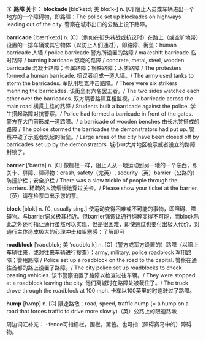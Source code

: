 ☀ <span class="category">**路障 关卡：**</span>
<span class="vocabulary">**blockade**</span> [blɒˈkeɪd; 美 blɑ:ˈk-]
<span class="definition">n. [C] 阻止人员或车辆进出一个地方的一个障碍物，即路障：</span>The police set up blockades on highways leading out of the city. 警察在城市出口的公路上设下路障。           

<span class="vocabulary">**barricade**</span> [ˌbærɪˈkeɪd]
<span class="definition">n. [C]（例如在街头巷战或抗议时）在路上（或空旷地带）设置的一排车辆或其它物体（以防止人们通过），即路障、街垒：</span>human barricade 人墙 / police barricade 警方所设置的路障 / makeshift barricade 临时路障 / burning barricade 燃烧的路障 / concrete, metal, steel, wooden barricade 混凝土路障；金属路障；钢铁路障；木质路障 / The protesters formed a human barricade. 抗议者组成一道人墙。/ The army used tanks to storm the barricades. 军队用坦克冲击路障。/ There were six strikers manning the barricades. 该街垒有六名罢工者。/ The two sides watched each other over the barricades. 双方隔着路障互相监视。/ a barricade across the main road 横贯主路的路障 / Students built a barricade against the police. 学生搭起路障对抗警察。/ Police had formed a barricade in front of the gates. 警方在大门前形成一道路障。/ a barricade of wooden benches 由长木凳搭成的路障 / The police stormed the barricades the demonstrators had put up. 警察冲破了示威者筑起的街垒。/ Large areas of the city have been closed off by barricades set up by the demonstrators. 城市中大片地区被示威者设立的路障封锁了。

<span class="vocabulary">**barrier**</span> ['bærɪə] 
<span class="definition">n. [C] 像栅栏一样，阻止人从一地运动到另一地的一个东西，即关卡、屏障、障碍物：</span>crash, safety（尤英）, security（英）barrier（公路的）防撞护栏；安全护栏 / There was a slow trickle of people through the barriers. 稀疏的人流缓慢地穿过关卡。/ Please show your ticket at the barrier.（英）请在检票口出示您的票。

<span class="vocabulary">**block**</span> [blɒk] 
<span class="definition">n. [C, usually sing.] 使运动变得困难或不可能的事物，即阻碍、障碍物。与barrier词义极其相近。但barrier强调让通行纯粹变得不可能，而block除此之外还可指让通行虽然可以实现，但是很困难，即使通过也要付出极大代价，对通行主体造成极大的心理冲击和阻塞感：</span>了解即可
                      
<span class="vocabulary">**roadblock**</span> [ˈrəʊdblɒk; 美 ˈroʊdblɑ:k]
<span class="definition">n. [C]（警方或军方设置的）路障（以阻止车辆往来，或对往来车辆进行搜查）：</span>army, military, police roadblock 军用路障；警用路障 / Police set up a roadblock on the road to the capital. 警察在通往首都的路上设置了路障。/ The city police set up roadblocks to check passing vehicles. 该市警察设置了路障以检查过往车辆。/ They were stopped at a roadblock leaving the city. 他们离城时在路障处被截住了。/ The truck drove through the roadblock at 100 mph. 卡车以100英里的时速驶过了路障。

<span class="vocabulary">**hump**</span> [hʌmp]
<span class="definition">n. [C] 限速路墩：</span>road, speed, traffic hump (= a hump on a road that forces traffic to drive more slowly)（英）公路上的限速路墩

周边词汇补充：
· fence可指栅栏，围栏，篱笆。也可指（障碍赛马中的）障碍物。


